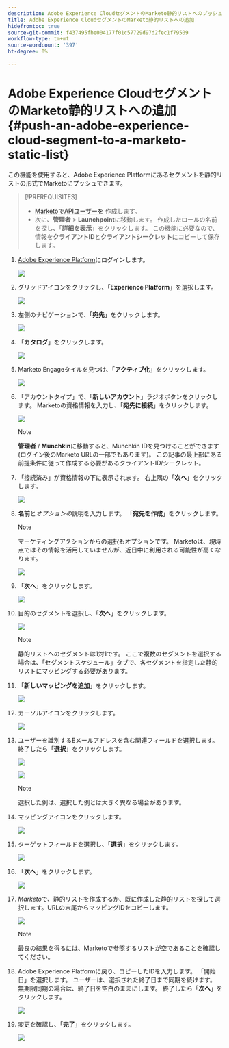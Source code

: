 ```yaml
---
description: Adobe Experience CloudセグメントのMarketo静的リストへのプッシュ — Marketoドキュメント — 製品ドキュメント
title: Adobe Experience CloudセグメントのMarketo静的リストへの追加
hidefromtoc: true
source-git-commit: f437495fbe004177f01c57729d97d2fec1f79509
workflow-type: tm+mt
source-wordcount: '397'
ht-degree: 0%

---
```


# Adobe Experience CloudセグメントのMarketo静的リストへの追加 {#push-an-adobe-experience-cloud-segment-to-a-marketo-static-list}

この機能を使用すると、Adobe Experience Platformにあるセグメントを静的リストの形式でMarketoにプッシュできます。

>[!PREREQUISITES]
>
>* [MarketoでAPIユーザーを](/help/marketo/product-docs/administration/users-and-roles/create-an-api-only-user.md) 作成します。
>* 次に、**管理者** > **Launchpoint**&#x200B;に移動します。 作成したロールの名前を探し、「**詳細を表示**」をクリックします。 この機能に必要なので、情報を&#x200B;**クライアントID**&#x200B;と&#x200B;**クライアントシークレット**&#x200B;にコピーして保存します。


1. [Adobe Experience Platform](https://experience.adobe.com/)にログインします。

   ![](assets/push-an-adobe-experience-cloud-segment-to-a-marketo-static-list-1.png)

1. グリッドアイコンをクリックし、「**Experience Platform**」を選択します。

   ![](assets/push-an-adobe-experience-cloud-segment-to-a-marketo-static-list-2.png)

1. 左側のナビゲーションで、「**宛先**」をクリックします。

   ![](assets/push-an-adobe-experience-cloud-segment-to-a-marketo-static-list-3.png)

1. 「**カタログ**」をクリックします。

   ![](assets/push-an-adobe-experience-cloud-segment-to-a-marketo-static-list-4.png)

1. Marketo Engageタイルを見つけ、「**アクティブ化**」をクリックします。

   ![](assets/push-an-adobe-experience-cloud-segment-to-a-marketo-static-list-5.png)

1. 「アカウントタイプ」で、「**新しいアカウント**」ラジオボタンをクリックします。 Marketoの資格情報を入力し、「**宛先に接続**」をクリックします。

   ![](assets/push-an-adobe-experience-cloud-segment-to-a-marketo-static-list-6.png)

   >[!NOTE]
   >
   >**管理者** / **Munchkin**&#x200B;に移動すると、Munchkin IDを見つけることができます(ログイン後のMarketo URLの一部でもあります)。 この記事の最上部にある前提条件に従って作成する必要があるクライアントID/シークレット。

1. 「接続済み」が資格情報の下に表示されます。 右上隅の「**次へ**」をクリックします。

   ![](assets/push-an-adobe-experience-cloud-segment-to-a-marketo-static-list-7.png)

1. **名前**&#x200B;と&#x200B;_オプションの_&#x200B;説明を入力します。 「**宛先を作成**」をクリックします。

   >[!NOTE]
   >
   >マーケティングアクションからの選択もオプションです。 Marketoは、現時点ではその情報を活用していませんが、近日中に利用される可能性が高くなります。

   ![](assets/push-an-adobe-experience-cloud-segment-to-a-marketo-static-list-8.png)

1. 「**次へ**」をクリックします。

   ![](assets/push-an-adobe-experience-cloud-segment-to-a-marketo-static-list-9.png)

1. 目的のセグメントを選択し、「**次へ**」をクリックします。

   ![](assets/push-an-adobe-experience-cloud-segment-to-a-marketo-static-list-10.png)

   >[!NOTE]
   >
   >静的リストへのセグメントは1対1です。 ここで複数のセグメントを選択する場合は、「セグメントスケジュール」タブで、各セグメントを指定した静的リストにマッピングする必要があります。

1. 「**新しいマッピングを追加**」をクリックします。

   ![](assets/push-an-adobe-experience-cloud-segment-to-a-marketo-static-list-11.png)

1. カーソルアイコンをクリックします。

   ![](assets/push-an-adobe-experience-cloud-segment-to-a-marketo-static-list-12.png)

1. ユーザーを識別するEメールアドレスを含む関連フィールドを選択します。 終了したら「**選択**」をクリックします。

   ![](assets/push-an-adobe-experience-cloud-segment-to-a-marketo-static-list-13.png)

   ![](assets/push-an-adobe-experience-cloud-segment-to-a-marketo-static-list-14.png)


   >[!NOTE]
   >
   >選択した例は、選択した例とは大きく異なる場合があります。

1. マッピングアイコンをクリックします。

   ![](assets/push-an-adobe-experience-cloud-segment-to-a-marketo-static-list-15.png)

1. ターゲットフィールドを選択し、「**選択**」をクリックします。

   ![](assets/push-an-adobe-experience-cloud-segment-to-a-marketo-static-list-16.png)

1. 「**次へ**」をクリックします。

   ![](assets/push-an-adobe-experience-cloud-segment-to-a-marketo-static-list-17.png)

1. _Marketo_&#x200B;で、静的リストを作成するか、既に作成した静的リストを探して選択します。URLの末尾からマッピングIDをコピーします。

   ![](assets/push-an-adobe-experience-cloud-segment-to-a-marketo-static-list-18.png)

   >[!NOTE]
   >
   >最良の結果を得るには、Marketoで参照するリストが空であることを確認してください。

1. Adobe Experience Platformに戻り、コピーしたIDを入力します。 「開始日」を選択します。 ユーザーは、選択された終了日まで同期を続けます。 無期限同期の場合は、終了日を空白のままにします。 終了したら「**次へ**」をクリックします。

   ![](assets/push-an-adobe-experience-cloud-segment-to-a-marketo-static-list-19.png)

1. 変更を確認し、「**完了**」をクリックします。

   ![](assets/push-an-adobe-experience-cloud-segment-to-a-marketo-static-list-20.png)
